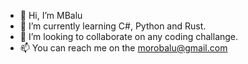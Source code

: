- 👋 Hi, I’m MBalu
- 🌱 I’m currently learning C#, Python and Rust.
- 💞️ I’m looking to collaborate on any coding challange.
- 📫 You can reach me on the morobalu@gmail.com
